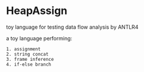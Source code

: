 # HeapAssign
toy language for testing data flow analysis by ANTLR4

a toy language performing:
```
1. assignment
2. string concat
3. frame inference
4. if-else branch
```
